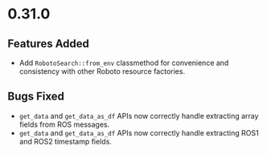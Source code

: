 # 0.31.0
## Features Added
  - Add `RobotoSearch::from_env` classmethod for convenience and consistency with other Roboto resource factories.

## Bugs Fixed
  - `get_data` and `get_data_as_df` APIs now correctly handle extracting array fields from ROS messages.
  - `get_data` and `get_data_as_df` APIs now correctly handle extracting ROS1 and ROS2 timestamp fields.

